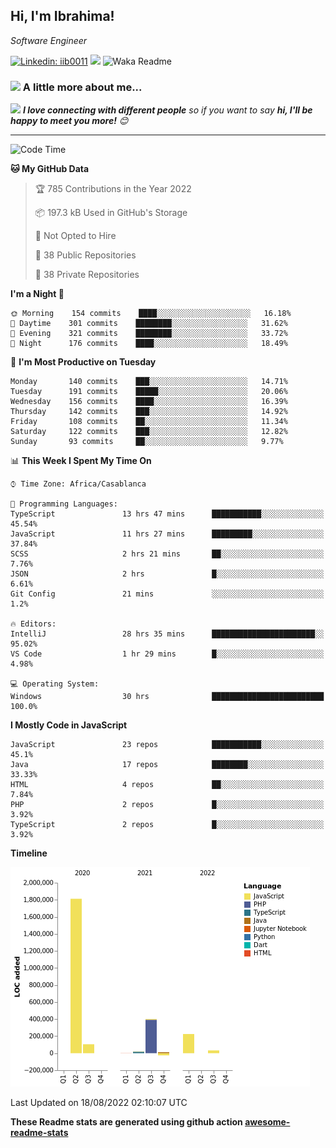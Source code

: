 <h2>Hi, I'm Ibrahima! </h2>
<p><em>Software Engineer 
</em></p>


[![Linkedin: iib0011](https://img.shields.io/badge/-iib0011-blue?style=flat-square&logo=Linkedin&logoColor=white&link=https://www.linkedin.com/in/iib0011/)](https://www.linkedin.com/in/iib0011/)
![](https://visitor-badge.glitch.me/badge?page_id=iib0011)
![Waka Readme](https://github.com/iib0011/iib0011/workflows/Waka%20Readme/badge.svg)


### <img src="https://media.giphy.com/media/VgCDAzcKvsR6OM0uWg/giphy.gif" width="50"> A little more about me...  


<img src="https://media.giphy.com/media/LnQjpWaON8nhr21vNW/giphy.gif" width="60"> <em><b>I love connecting with different people</b> so if you want to say <b>hi, I'll be happy to meet you more!</b> 😊</em>

---
<!--START_SECTION:waka-->
![Code Time](http://img.shields.io/badge/Code%20Time-58%20hrs%2043%20mins-blue)

**🐱 My GitHub Data** 

> 🏆 785 Contributions in the Year 2022
 > 
> 📦 197.3 kB Used in GitHub's Storage 
 > 
> 🚫 Not Opted to Hire
 > 
> 📜 38 Public Repositories 
 > 
> 🔑 38 Private Repositories  
 > 
**I'm a Night 🦉** 

```text
🌞 Morning    154 commits    ████░░░░░░░░░░░░░░░░░░░░░   16.18% 
🌆 Daytime    301 commits    ████████░░░░░░░░░░░░░░░░░   31.62% 
🌃 Evening    321 commits    ████████░░░░░░░░░░░░░░░░░   33.72% 
🌙 Night      176 commits    ████░░░░░░░░░░░░░░░░░░░░░   18.49%

```
📅 **I'm Most Productive on Tuesday** 

```text
Monday       140 commits    ███░░░░░░░░░░░░░░░░░░░░░░   14.71% 
Tuesday      191 commits    █████░░░░░░░░░░░░░░░░░░░░   20.06% 
Wednesday    156 commits    ████░░░░░░░░░░░░░░░░░░░░░   16.39% 
Thursday     142 commits    ███░░░░░░░░░░░░░░░░░░░░░░   14.92% 
Friday       108 commits    ██░░░░░░░░░░░░░░░░░░░░░░░   11.34% 
Saturday     122 commits    ███░░░░░░░░░░░░░░░░░░░░░░   12.82% 
Sunday       93 commits     ██░░░░░░░░░░░░░░░░░░░░░░░   9.77%

```


📊 **This Week I Spent My Time On** 

```text
⌚︎ Time Zone: Africa/Casablanca

💬 Programming Languages: 
TypeScript               13 hrs 47 mins      ███████████░░░░░░░░░░░░░░   45.54% 
JavaScript               11 hrs 27 mins      █████████░░░░░░░░░░░░░░░░   37.84% 
SCSS                     2 hrs 21 mins       ██░░░░░░░░░░░░░░░░░░░░░░░   7.76% 
JSON                     2 hrs               █░░░░░░░░░░░░░░░░░░░░░░░░   6.61% 
Git Config               21 mins             ░░░░░░░░░░░░░░░░░░░░░░░░░   1.2%

🔥 Editors: 
IntelliJ                 28 hrs 35 mins      ███████████████████████░░   95.02% 
VS Code                  1 hr 29 mins        █░░░░░░░░░░░░░░░░░░░░░░░░   4.98%

💻 Operating System: 
Windows                  30 hrs              █████████████████████████   100.0%

```

**I Mostly Code in JavaScript** 

```text
JavaScript               23 repos            ███████████░░░░░░░░░░░░░░   45.1% 
Java                     17 repos            ████████░░░░░░░░░░░░░░░░░   33.33% 
HTML                     4 repos             ██░░░░░░░░░░░░░░░░░░░░░░░   7.84% 
PHP                      2 repos             █░░░░░░░░░░░░░░░░░░░░░░░░   3.92% 
TypeScript               2 repos             █░░░░░░░░░░░░░░░░░░░░░░░░   3.92%

```


**Timeline**

![Chart not found](https://raw.githubusercontent.com/iib0011/iib0011/master/charts/bar_graph.png) 


 Last Updated on 18/08/2022 02:10:07 UTC
<!--END_SECTION:waka-->

**These Readme stats are generated using github action [awesome-readme-stats](https://github.com/iib0011/waka-readme-stats)**

